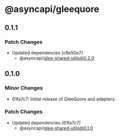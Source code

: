 # @asyncapi/gleequore

## 0.1.1

### Patch Changes

- Updated dependencies [c8e50e7]
  - @asyncapi/glee-shared-utils@0.2.0

## 0.1.0

### Minor Changes

- 61fa7c7: Initial release of GleeQuore and adapters.

### Patch Changes

- Updated dependencies [61fa7c7]
  - @asyncapi/glee-shared-utils@0.1.0
